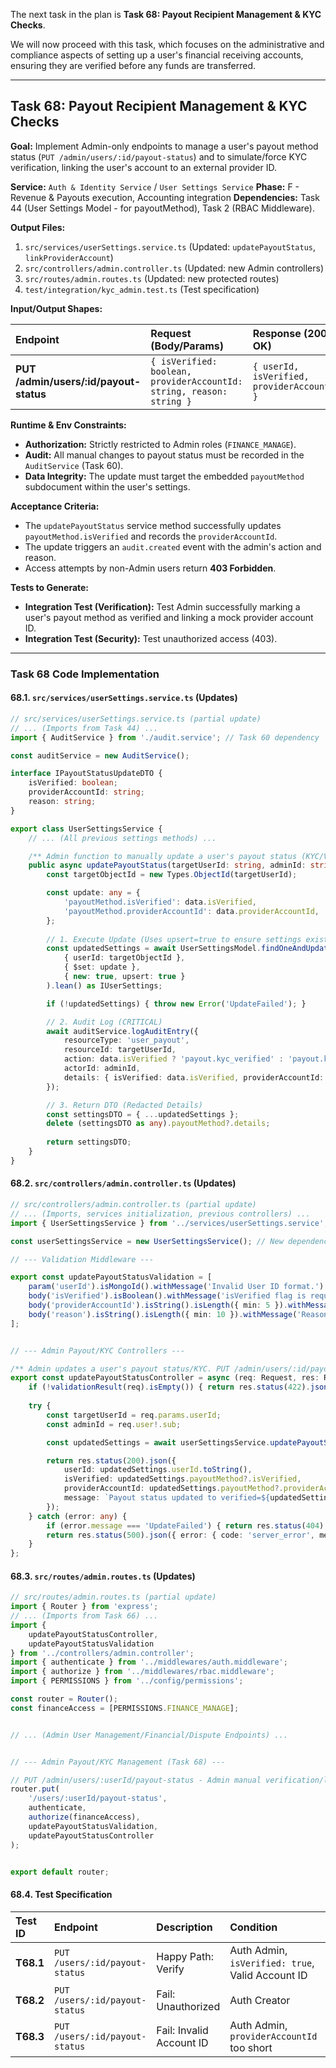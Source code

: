 The next task in the plan is **Task 68: Payout Recipient Management & KYC Checks**.

We will now proceed with this task, which focuses on the administrative and compliance aspects of setting up a user's financial receiving accounts, ensuring they are verified before any funds are transferred.

***

## **Task 68: Payout Recipient Management & KYC Checks**

**Goal:** Implement Admin-only endpoints to manage a user's payout method status (`PUT /admin/users/:id/payout-status`) and to simulate/force KYC verification, linking the user's account to an external provider ID.

**Service:** `Auth & Identity Service` / `User Settings Service`
**Phase:** F - Revenue & Payouts execution, Accounting integration
**Dependencies:** Task 44 (User Settings Model - for payoutMethod), Task 2 (RBAC Middleware).

**Output Files:**
1.  `src/services/userSettings.service.ts` (Updated: `updatePayoutStatus`, `linkProviderAccount`)
2.  `src/controllers/admin.controller.ts` (Updated: new Admin controllers)
3.  `src/routes/admin.routes.ts` (Updated: new protected routes)
4.  `test/integration/kyc_admin.test.ts` (Test specification)

**Input/Output Shapes:**

| Endpoint | Request (Body/Params) | Response (200 OK) | Access/Scope |
| :--- | :--- | :--- | :--- |
| **PUT /admin/users/:id/payout-status** | `{ isVerified: boolean, providerAccountId: string, reason: string }` | `{ userId, isVerified, providerAccountId }` | Auth (Admin/Finance) |

**Runtime & Env Constraints:**
*   **Authorization:** Strictly restricted to Admin roles (`FINANCE_MANAGE`).
*   **Audit:** All manual changes to payout status must be recorded in the `AuditService` (Task 60).
*   **Data Integrity:** The update must target the embedded `payoutMethod` subdocument within the user's settings.

**Acceptance Criteria:**
*   The `updatePayoutStatus` service method successfully updates `payoutMethod.isVerified` and records the `providerAccountId`.
*   The update triggers an `audit.created` event with the admin's action and reason.
*   Access attempts by non-Admin users return **403 Forbidden**.

**Tests to Generate:**
*   **Integration Test (Verification):** Test Admin successfully marking a user's payout method as verified and linking a mock provider account ID.
*   **Integration Test (Security):** Test unauthorized access (403).

***

### **Task 68 Code Implementation**

#### **68.1. `src/services/userSettings.service.ts` (Updates)**

```typescript
// src/services/userSettings.service.ts (partial update)
// ... (Imports from Task 44) ...
import { AuditService } from './audit.service'; // Task 60 dependency

const auditService = new AuditService();

interface IPayoutStatusUpdateDTO {
    isVerified: boolean;
    providerAccountId: string;
    reason: string;
}

export class UserSettingsService {
    // ... (All previous settings methods) ...

    /** Admin function to manually update a user's payout status (KYC/Verification override). */
    public async updatePayoutStatus(targetUserId: string, adminId: string, data: IPayoutStatusUpdateDTO): Promise<IUserSettings> {
        const targetObjectId = new Types.ObjectId(targetUserId);

        const update: any = {
            'payoutMethod.isVerified': data.isVerified,
            'payoutMethod.providerAccountId': data.providerAccountId,
        };
        
        // 1. Execute Update (Uses upsert=true to ensure settings exist)
        const updatedSettings = await UserSettingsModel.findOneAndUpdate(
            { userId: targetObjectId },
            { $set: update },
            { new: true, upsert: true }
        ).lean() as IUserSettings;

        if (!updatedSettings) { throw new Error('UpdateFailed'); }

        // 2. Audit Log (CRITICAL)
        await auditService.logAuditEntry({
            resourceType: 'user_payout',
            resourceId: targetUserId,
            action: data.isVerified ? 'payout.kyc_verified' : 'payout.kyc_unverified',
            actorId: adminId,
            details: { isVerified: data.isVerified, providerAccountId: data.providerAccountId, reason: data.reason },
        });

        // 3. Return DTO (Redacted Details)
        const settingsDTO = { ...updatedSettings };
        delete (settingsDTO as any).payoutMethod?.details; 
        
        return settingsDTO;
    }
}
```

#### **68.2. `src/controllers/admin.controller.ts` (Updates)**

```typescript
// src/controllers/admin.controller.ts (partial update)
// ... (Imports, services initialization, previous controllers) ...
import { UserSettingsService } from '../services/userSettings.service';

const userSettingsService = new UserSettingsService(); // New dependency

// --- Validation Middleware ---

export const updatePayoutStatusValidation = [
    param('userId').isMongoId().withMessage('Invalid User ID format.').bail(),
    body('isVerified').isBoolean().withMessage('isVerified flag is required.'),
    body('providerAccountId').isString().isLength({ min: 5 }).withMessage('Provider Account ID is required.'),
    body('reason').isString().isLength({ min: 10 }).withMessage('Reason for action is required.'),
];


// --- Admin Payout/KYC Controllers ---

/** Admin updates a user's payout status/KYC. PUT /admin/users/:id/payout-status */
export const updatePayoutStatusController = async (req: Request, res: Response) => {
    if (!validationResult(req).isEmpty()) { return res.status(422).json({ error: { code: 'validation_error', message: 'Input validation failed.', details: validationResult(req).array() }}); }
    
    try {
        const targetUserId = req.params.userId;
        const adminId = req.user!.sub;

        const updatedSettings = await userSettingsService.updatePayoutStatus(targetUserId, adminId, req.body);

        return res.status(200).json({
            userId: updatedSettings.userId.toString(),
            isVerified: updatedSettings.payoutMethod?.isVerified,
            providerAccountId: updatedSettings.payoutMethod?.providerAccountId,
            message: `Payout status updated to verified=${updatedSettings.payoutMethod?.isVerified}.`,
        });
    } catch (error: any) {
        if (error.message === 'UpdateFailed') { return res.status(404).json({ error: { code: 'user_not_found', message: 'User settings update failed.' } }); }
        return res.status(500).json({ error: { code: 'server_error', message: 'Internal server error updating payout status.' } });
    }
};
```

#### **68.3. `src/routes/admin.routes.ts` (Updates)**

```typescript
// src/routes/admin.routes.ts (partial update)
import { Router } from 'express';
// ... (Imports from Task 66) ...
import { 
    updatePayoutStatusController, 
    updatePayoutStatusValidation
} from '../controllers/admin.controller';
import { authenticate } from '../middlewares/auth.middleware'; 
import { authorize } from '../middlewares/rbac.middleware';
import { PERMISSIONS } from '../config/permissions';

const router = Router();
const financeAccess = [PERMISSIONS.FINANCE_MANAGE]; 


// ... (Admin User Management/Financial/Dispute Endpoints) ...


// --- Admin Payout/KYC Management (Task 68) ---

// PUT /admin/users/:userId/payout-status - Admin manual verification/linking
router.put(
    '/users/:userId/payout-status',
    authenticate,
    authorize(financeAccess),
    updatePayoutStatusValidation,
    updatePayoutStatusController
);


export default router;
```

#### **68.4. Test Specification**

| Test ID | Endpoint | Description | Condition | Expected Status | Expected Code |
| :--- | :--- | :--- | :--- | :--- | :--- |
| **T68.1** | `PUT /users/:id/payout-status` | Happy Path: Verify | Auth Admin, `isVerified: true`, Valid Account ID | **200 OK** | DB `isVerified` is true, Audit Log written. |
| **T68.2** | `PUT /users/:id/payout-status` | Fail: Unauthorized | Auth Creator | **403 Forbidden** | `permission_denied` |
| **T68.3** | `PUT /users/:id/payout-status` | Fail: Invalid Account ID | Auth Admin, `providerAccountId` too short | **422 Unprocessable** | `validation_error` |